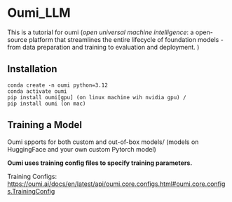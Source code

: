 # Oumi_LLM
This is a tutorial for oumi (*open universal machine intelligence*: a open-source platform that streamlines the entire lifecycle of foundation models - from data preparation and training to evaluation and deployment. )

## Installation

```shell
conda create -n oumi python=3.12
conda activate oumi
pip install oumi[gpu] (on linux machine wih nvidia gpu) / 
pip install oumi (on mac)
```

## Training a Model

Oumi spports for both custom and out-of-box models/ (models on HuggingFace and your own custom Pytorch model)

**Oumi uses training config files to specify training parameters.**

Training Configs: https://oumi.ai/docs/en/latest/api/oumi.core.configs.html#oumi.core.configs.TrainingConfig